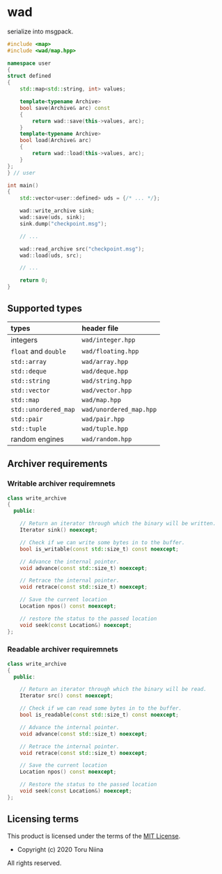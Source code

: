 # wad

serialize into msgpack.

```cpp
#include <map>
#include <wad/map.hpp>

namespace user
{
struct defined
{
    std::map<std::string, int> values;

    template<typename Archive>
    bool save(Archive& arc) const
    {
        return wad::save(this->values, arc);
    }
    template<typename Archive>
    bool load(Archive& arc)
    {
        return wad::load(this->values, arc);
    }
};
} // user

int main()
{
    std::vector<user::defined> uds = {/* ... */};

    wad::write_archive sink;
    wad::save(uds, sink);
    sink.dump("checkpoint.msg");

    // ...

    wad::read_archive src("checkpoint.msg");
    wad::load(uds, src);

    // ...

    return 0;
}
```

## Supported types

| types                | header file             |
|:---------------------|:------------------------|
| integers             | `wad/integer.hpp`       |
| `float` and `double` | `wad/floating.hpp`      |
| `std::array`         | `wad/array.hpp`         |
| `std::deque`         | `wad/deque.hpp`         |
| `std::string`        | `wad/string.hpp`        |
| `std::vector`        | `wad/vector.hpp`        |
| `std::map`           | `wad/map.hpp`           |
| `std::unordered_map` | `wad/unordered_map.hpp` |
| `std::pair`          | `wad/pair.hpp`          |
| `std::tuple`         | `wad/tuple.hpp`         |
| random engines       | `wad/random.hpp`        |

## Archiver requirements

### Writable archiver requiremnets

```cpp
class write_archive
{
  public:

    // Return an iterator through which the binary will be written.
    Iterator sink() noexcept;

    // Check if we can write some bytes in to the buffer.
    bool is_writable(const std::size_t) const noexcept;

    // Advance the internal pointer.
    void advance(const std::size_t) noexcept;

    // Retrace the internal pointer.
    void retrace(const std::size_t) noexcept;

    // Save the current location
    Location npos() const noexcept;

    // restore the status to the passed location
    void seek(const Location&) noexcept;
};
```

### Readable archiver requiremnets

```cpp
class write_archive
{
  public:

    // Return an iterator through which the binary will be read.
    Iterator src() const noexcept;

    // Check if we can read some bytes in to the buffer.
    bool is_readable(const std::size_t) const noexcept;

    // Advance the internal pointer.
    void advance(const std::size_t) noexcept;

    // Retrace the internal pointer.
    void retrace(const std::size_t) noexcept;

    // Save the current location
    Location npos() const noexcept;

    // Restore the status to the passed location
    void seek(const Location&) noexcept;
};
```

## Licensing terms

This product is licensed under the terms of the [MIT License](LICENSE).

- Copyright (c) 2020 Toru Niina

All rights reserved.

